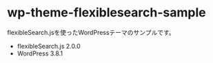 # wp-theme-flexiblesearch-sample
flexibleSearch.jsを使ったWordPressテーマのサンプルです。

* flexibleSearch.js 2.0.0
* WordPress 3.8.1
